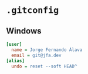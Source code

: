 # `.gitconfig`

## Windows

```ini
[user]
  name = Jorge Fernando Álava
  email = git@jfa.dev
[alias]
  undo = reset --soft HEAD^
```
